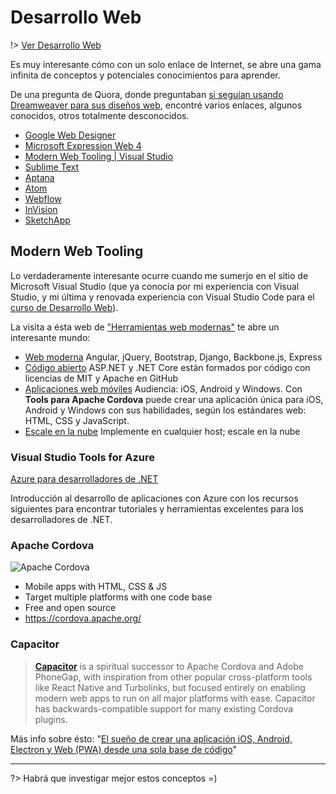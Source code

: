 # Desarrollo Web

!> [Ver Desarrollo Web](https://sidval.github.io/dev.web/)

Es muy interesante cómo con un solo enlace de Internet, se abre una gama infinita de conceptos y potenciales conocimientos para aprender.

De una pregunta de Quora, donde preguntaban [si seguían usando Dreamweaver para sus diseños web](https://es.quora.com/Se-sigue-utilizando-Dreamweaver-para-desarrollar-p%C3%A1ginas-web-Es-recomendable-su-uso/answer/William-D-Galindo-S), encontré varios enlaces, algunos conocidos, otros totalmente desconocidos.

* [Google Web Designer](https://www.google.com/webdesigner/)
* [Microsoft Expression Web 4](https://www.microsoft.com/en-us/download/details.aspx?id=36179)
* [Modern Web Tooling | Visual Studio](https://www.visualstudio.com/vs/features/modern-web-tooling/)
* [Sublime Text](https://www.sublimetext.com/)
* [Aptana](http://www.aptana.com/)
* [Atom](https://atom.io/)
* [Webflow](https://webflow.com/)
* [InVision](https://www.invisionapp.com/home)
* [SketchApp](https://www.sketchapp.com/)

## Modern Web Tooling

Lo verdaderamente interesante ocurre cuando me sumerjo en el sitio de Microsoft Visual Studio (que ya conocía por mi experiencia con Visual Studio, y mi última y renovada experiencia con Visual Studio Code para el [curso de Desarrollo Web](https://sidval.github.io/dev.web/)).

La visita a ésta web de ["Herramientas web modernas"](https://www.visualstudio.com/es/vs/features/modern-web-tooling) te abre un interesante mundo:

* [Web moderna](https://webtooling.visualstudio.com/frameworks/client-side/)
  Angular, jQuery, Bootstrap, Django, Backbone.js, Express
* [Código abierto](https://github.com/aspnet/Home)
  ASP.NET y .NET Core están formados por código con licencias de MIT y Apache en GitHub
* [Aplicaciones web móviles](https://www.visualstudio.com/es/vs/features/cordova/)
  Audiencia: iOS, Android y Windows. Con **Tools para Apache Cordova** puede crear una aplicación única para iOS, Android y Windows con sus habilidades, según los estándares web: HTML, CSS y JavaScript.
* [Escale en la nube](https://www.visualstudio.com/es/vs/features/azure-tools/)
  Implemente en cualquier host; escale en la nube
  
### Visual Studio Tools for Azure
  
[Azure para desarrolladores de .NET](https://docs.microsoft.com/es-es/dotnet/azure/?view=azure-dotnet)

Introducción al desarrollo de aplicaciones con Azure con los recursos siguientes para encontrar tutoriales y herramientas excelentes para los desarrolladores de .NET.

### Apache Cordova

![Apache Cordova](https://cordova.apache.org/static/img/cordova_bot.png)

* Mobile apps with HTML, CSS & JS
* Target multiple platforms with one code base
* Free and open source
* https://cordova.apache.org/

### Capacitor

> [**Capacitor**](https://capacitor.ionicframework.com/) is a spiritual successor to Apache Cordova and Adobe PhoneGap, with inspiration from other popular cross-platform tools like React Native and Turbolinks, but focused entirely on enabling modern web apps to run on all major platforms with ease. Capacitor has backwards-compatible support for many existing Cordova plugins.

Más info sobre ésto: "[El sueño de crear una aplicación iOS, Android, Electron y Web (PWA) desde una sola base de código](https://medium.com/williambastidasblog/el-sue%C3%B1o-de-crear-una-aplicaci%C3%B3n-ios-android-electron-y-web-pwa-desde-una-sola-base-de-c%C3%B3digo-ab66ad903919)"

***

?> Habrá que investigar mejor estos conceptos =)
